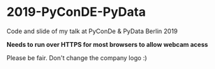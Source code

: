 # 2019-PyConDE-PyData
Code and slide of my talk at PyConDe &amp; PyData Berlin 2019

**Needs to run over HTTPS for most browsers to allow webcam acess**

Please be fair. Don't change the company logo :)
